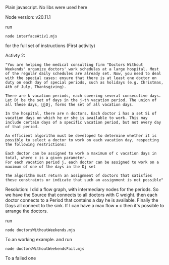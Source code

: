 Plain javascript. No libs were used here

Node version: v20.11.1

run

```
node interfaceAtiv1.mjs
```

for the full set of instructions (First activity)

Activty 2:
```
"You are helping the medical consulting firm "Doctors Without Weekends" organize doctors' work schedules at a large hospital. Most of the regular daily schedules are already set. Now, you need to deal with the special cases: ensure that there is at least one doctor on duty on each day of special periods, such as holidays (e.g. Christmas, 4th of July, Thanksgiving).

There are k vacation periods, each covering several consecutive days. Let Dj be the set of days in the j-th vacation period. The union of all these days, ⋃jDj, forms the set of all vacation days.

In the hospital, there are n doctors. Each doctor i has a set Si​ of vacation days on which he or she is available to work. This may include certain days of a specific vacation period, but not every day of that period.

An efficient algorithm must be developed to determine whether it is possible to select a doctor to work on each vacation day, respecting the following restrictions:

Each doctor can be assigned to work a maximum of c vacation days in total, where c is a given parameter.
For each vacation period j, each doctor can be assigned to work on a maximum of one of the days in the Dj set

The algorithm must return an assignment of doctors that satisfies these constraints or indicate that such an assignment is not possible"
```
Resolution:
I did a flow graph, with intermediary nodes for the periods. So we have the Source that connects to all doctors with C weight. then each doctor connects to a Period that contains a day he is available. Finally the Days all connect to the sink.
If I can have a max flow = c then it's possible to arrange the doctors.


run

```
node doctorsWithoutWeekends.mjs
```
To an working example. and run
```
node doctorsWithoutWeekendsFail.mjs
```
To a failed one
